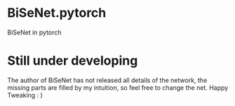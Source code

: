 # BiSeNet.pytorch
BiSeNet in pytorch

# Still under developing
The author of BiSeNet has not released all details of the network, the missing parts are filled by my intuition, so feel free to change the net. Happy Tweaking : ) 
